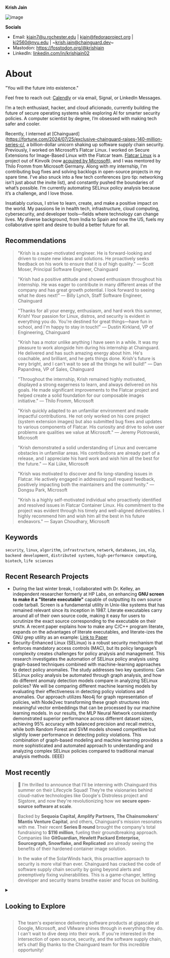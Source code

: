 **Krish Jain**

![image](https://github.com/krishjainx/krishjainx/assets/75043245/bfaf88d4-80d9-4a5f-b365-a4f52cec5729)

**Socials**

- Email: kjain7@u.rochester.edu | kjain@fedoraproject.org | kj2560@nyu.edu | ~krish.jain@chainguard.dev~
- Mastodon: https://fosstodon.org/@krishjain
- LinkedIn: [linkedin.com/in/krishjain02](https://www.linkedin.com/in/krishjain02/)

# About

"You will the future into existence."

Feel free to reach out: [Calendly](https://calendly.com/krishjain) or via email, Signal, or LinkedIn Messages.

I’m a tech enthusiast, hacker, and cloud aficionado, currently building the future of secure operating systems while exploring AI for smarter security policies. A computer scientist by degree, I’m obsessed with making tech safer and cooler.

Recently, I interned at [Chainguard](https://fortune.com/2024/07/25/exclusive-chainguard-raises-140-million-series-c/, a billion-dollar unicorn shaking up software supply chain security. Previously, I worked on Microsoft’s Flatcar Linux. I worked on Secure Extensions for Image-Based Linux with the Flatcar team. [Flatcar Linux](https://www.flatcar.org/) is a project out of Kinvolk (now [acquired by Microsoft](https://azure.microsoft.com/en-us/blog/microsoft-acquires-kinvolk-to-accelerate-containeroptimized-innovation/)), and I was mentored by Thilo Fromm from Microsoft Germany. Along with my internship, I'm contributing bug fixes and solving backlogs in open-source projects in my spare time. I've also snuck into a few tech conferences (pro tip: networking isn’t just about the invite list), and constantly pushed the boundaries of what’s possible. I’m currently automating SELinux policy analysis because it’s a challenge, and I love those.

Insatiably curious, I strive to learn, create, and make a positive impact on the world. My passions lie in health tech, infrastructure, cloud computing, cybersecurity, and developer tools—fields where technology can change lives. My diverse background, from India to Spain and now the US, fuels my collaborative spirit and desire to build a better future for all.

## Recommendations

> "Krish is a super-motivated engineer. He is forward-looking and driven to create new ideas and solutions. He proactively seeks feedback on his work to ensure that it is of high quality." — Scott Moser, Principal Software Engineer, Chainguard

> "Krish had a positive attitude and showed enthusiasm throughout his internship. He was eager to contribute in many different areas of the company and has great growth potential. I look forward to seeing what he does next!" — Billy Lynch, Staff Software Engineer, Chainguard

> "Thanks for all your energy, enthusiasm, and hard work this summer, Krish! Your passion for Linux, distros, and security is evident in everything you do. You're destined for great things—have fun in school, and I'm happy to stay in touch!" — Dustin Kirkland, VP of Engineering, Chainguard

> "Krish has a motor unlike anything I have seen in a while. It was my pleasure to work alongside him during his internship at Chainguard. He delivered and has such amazing energy about him. He's coachable, and brilliant, and he gets things done. Krish's future is very bright, and I can't wait to see all the things he will build!" — Dan Papandrea, VP of Sales, Chainguard

> "Throughout the internship, Krish remained highly motivated, displayed a strong eagerness to learn, and always delivered on his goals. He made significant improvements to the Flatcar project and helped create a solid foundation for our composable images initiative." — Thilo Fromm, Microsoft

> "Krish quickly adapted to an unfamiliar environment and made impactful contributions. He not only worked on his core project (system extension images) but also submitted bug fixes and updates to various components of Flatcar. His curiosity and drive to solve user problems are qualities we value at Microsoft." — Jeremy Piotrowski, Microsoft

> "Krish demonstrated a solid understanding of Linux and overcame obstacles in unfamiliar areas. His contributions are already part of a release, and I appreciate his hard work and wish him all the best for the future." — Kai Lüke, Microsoft

> "Krish was motivated to discover and fix long-standing issues in Flatcar. He actively engaged in addressing pull request feedback, positively impacting both the maintainers and the community." — Dongsu Park, Microsoft

> "Krish is a highly self-motivated individual who proactively identified and resolved issues in Flatcar Container Linux. His commitment to the project was evident through his timely and well-aligned deliverables. I highly recommend him and wish him all the best in his future endeavors." — Sayan Choudhary, Microsoft  

## Keywords

`security`, `linux`, `algorithm`, `infrastructure`, `network`, `databases`, `ios`, `nlp`, `backend development`, `distributed systems`, `high-performance computing`, `biotech`, `life sciences`

## Recent Research Projects

- During the last winter break, I collaborated with Dr. Kelley, an independent researcher formerly at HP Labs, on enhancing **GNU screen to make it a "literate executable"** capable of outputting its own source code tarball. Screen is a fundamental utility in Unix-like systems that has remained relevant since its inception in 1987. Literate executables carry around all of their own source code, making it easy for users to scrutinize the exact source corresponding to the executable on their `$PATH`. A recent paper explains how to make any C/C++ program literate, expands on the advantages of literate executables, and literate-izes the GNU grep utility as an example: [Link to Paper](https://dl.acm.org/doi/10.1145/3570938)
- Security-Enhanced Linux (SELinux) is a robust security mechanism that enforces mandatory access controls (MAC), but its policy language’s complexity creates challenges for policy analysis and management. This research investigates the automation of SELinux policy analysis using graph-based techniques combined with machine-learning approaches to detect policy anomalies. The study addresses two key questions: Can SELinux policy analysis be automated through graph analysis, and how do different anomaly detection models compare in analyzing SELinux policies? We will be comparing different machine learning models by evaluating their effectiveness in detecting policy violations and anomalies. Our approach utilizes Neo4j for graph representation of policies, with Node2vec transforming these graph structures into meaningful vector embeddings that can be processed by our machine learning models. In our results, the MLP Neural Network consistently demonstrated superior performance across different dataset sizes, achieving 95% accuracy with balanced precision and recall metrics, while both Random Forest and SVM models showed competitive but slightly lower performance in detecting policy violations. This combination of graph-based modeling and machine learning provides a more sophisticated and automated approach to understanding and analyzing complex SELinux policies compared to traditional manual analysis methods. (IEEE)

## Most recently

> 🎉 I’m thrilled to announce that I'll be interning with Chainguard this summer on their Lifecycle Squad! They’re the visionaries behind cloud-native technologies like Google's Distroless project and Sigstore, and now they're revolutionizing how we **secure open-source software at scale**.

> Backed by **Sequoia Capital, Amplify Partners, The Chainsmokers' Mantis Venture Capital**, and others, Chainguard's mission resonates with me. Their recent **Series B round** brought the company's total fundraising to **$116 million**, fueling their groundbreaking approach. Companies like **GitGuardian, Hewlett Packard Enterprise, Sourcegraph, Snowflake, and Replicated** are already seeing the benefits of their hardened container image solution.

> In the wake of the SolarWinds hack, this proactive approach to security is more vital than ever. Chainguard has cracked the code of software supply chain security by going beyond alerts and preemptively fixing vulnerabilities. This is a game-changer, letting developer and security teams breathe easier and focus on building.


<details>
  <summary><h2><strong>Looking to Explore</strong></h2></summary>

  - Software supply chain security
  - Autonomous systems
  - Real-Time Operating Systems (RTOS)
  - Immutable and secure container host Operating Systems (OSs)
  - Browser development, particularly Chromium
  - Kernel development
  - Linux Userspace (systemd 👀)
  - Network programming
  - Distributed systems
  - Compilers
  - eBPF

</details>

> The team's experience delivering software products at gigascale at Google, Microsoft, and VMware shines through in everything they do. I can't wait to dive deep into their work. If you're interested in the intersection of open source, security, and the software supply chain, let’s chat! Big thanks to the Chainguard team for this incredible opportunity!



